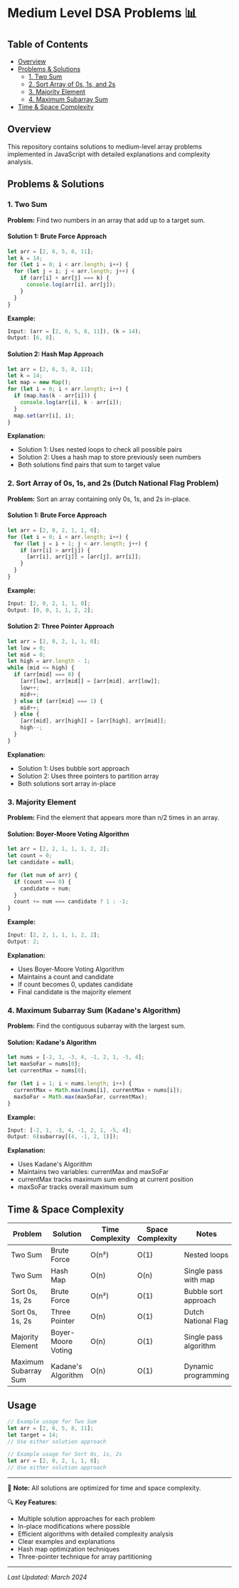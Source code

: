 # Medium Level DSA Problems 📊

## Table of Contents

- [Overview](#overview)
- [Problems & Solutions](#problems--solutions)
  - [1. Two Sum](#1-two-sum)
  - [2. Sort Array of 0s, 1s, and 2s](#2-sort-array-of-0s-1s-and-2s)
  - [3. Majority Element](#3-majority-element)
  - [4. Maximum Subarray Sum](#4-maximum-subarray-sum)
- [Time & Space Complexity](#time--space-complexity)

## Overview

This repository contains solutions to medium-level array problems implemented in JavaScript with detailed explanations and complexity analysis.

## Problems & Solutions

### 1. Two Sum

**Problem:** Find two numbers in an array that add up to a target sum.

#### Solution 1: Brute Force Approach

```javascript
let arr = [2, 6, 5, 8, 11];
let k = 14;
for (let i = 0; i < arr.length; i++) {
  for (let j = i; j < arr.length; j++) {
    if (arr[i] + arr[j] === k) {
      console.log(arr[i], arr[j]);
    }
  }
}
```

**Example:**

```javascript
Input: (arr = [2, 6, 5, 8, 11]), (k = 14);
Output: [6, 8];
```

#### Solution 2: Hash Map Approach

```javascript
let arr = [2, 6, 5, 8, 11];
let k = 14;
let map = new Map();
for (let i = 0; i < arr.length; i++) {
  if (map.has(k - arr[i])) {
    console.log(arr[i], k - arr[i]);
  }
  map.set(arr[i], i);
}
```

**Explanation:**

- Solution 1: Uses nested loops to check all possible pairs
- Solution 2: Uses a hash map to store previously seen numbers
- Both solutions find pairs that sum to target value

### 2. Sort Array of 0s, 1s, and 2s (Dutch National Flag Problem)

**Problem:** Sort an array containing only 0s, 1s, and 2s in-place.

#### Solution 1: Brute Force Approach

```javascript
let arr = [2, 0, 2, 1, 1, 0];
for (let i = 0; i < arr.length; i++) {
  for (let j = i + 1; j < arr.length; j++) {
    if (arr[i] > arr[j]) {
      [arr[i], arr[j]] = [arr[j], arr[i]];
    }
  }
}
```

**Example:**

```javascript
Input: [2, 0, 2, 1, 1, 0];
Output: [0, 0, 1, 1, 2, 2];
```

#### Solution 2: Three Pointer Approach

```javascript
let arr = [2, 0, 2, 1, 1, 0];
let low = 0;
let mid = 0;
let high = arr.length - 1;
while (mid <= high) {
  if (arr[mid] === 0) {
    [arr[low], arr[mid]] = [arr[mid], arr[low]];
    low++;
    mid++;
  } else if (arr[mid] === 1) {
    mid++;
  } else {
    [arr[mid], arr[high]] = [arr[high], arr[mid]];
    high--;
  }
}
```

**Explanation:**

- Solution 1: Uses bubble sort approach
- Solution 2: Uses three pointers to partition array
- Both solutions sort array in-place

### 3. Majority Element

**Problem:** Find the element that appears more than n/2 times in an array.

#### Solution: Boyer-Moore Voting Algorithm

```javascript
let arr = [2, 2, 1, 1, 1, 2, 2];
let count = 0;
let candidate = null;

for (let num of arr) {
  if (count === 0) {
    candidate = num;
  }
  count += num === candidate ? 1 : -1;
}
```

**Example:**

```javascript
Input: [2, 2, 1, 1, 1, 2, 2];
Output: 2;
```

**Explanation:**

- Uses Boyer-Moore Voting Algorithm
- Maintains a count and candidate
- If count becomes 0, updates candidate
- Final candidate is the majority element

### 4. Maximum Subarray Sum (Kadane's Algorithm)

**Problem:** Find the contiguous subarray with the largest sum.

#### Solution: Kadane's Algorithm

```javascript
let nums = [-2, 1, -3, 4, -1, 2, 1, -5, 4];
let maxSoFar = nums[0];
let currentMax = nums[0];

for (let i = 1; i < nums.length; i++) {
  currentMax = Math.max(nums[i], currentMax + nums[i]);
  maxSoFar = Math.max(maxSoFar, currentMax);
}
```

**Example:**

```javascript
Input: [-2, 1, -3, 4, -1, 2, 1, -5, 4];
Output: 6(subarray[(4, -1, 2, 1)]);
```

**Explanation:**

- Uses Kadane's Algorithm
- Maintains two variables: currentMax and maxSoFar
- currentMax tracks maximum sum ending at current position
- maxSoFar tracks overall maximum sum

## Time & Space Complexity

| Problem              | Solution           | Time Complexity | Space Complexity | Notes                 |
| -------------------- | ------------------ | --------------- | ---------------- | --------------------- |
| Two Sum              | Brute Force        | O(n²)           | O(1)             | Nested loops          |
| Two Sum              | Hash Map           | O(n)            | O(n)             | Single pass with map  |
| Sort 0s, 1s, 2s      | Brute Force        | O(n²)           | O(1)             | Bubble sort approach  |
| Sort 0s, 1s, 2s      | Three Pointer      | O(n)            | O(1)             | Dutch National Flag   |
| Majority Element     | Boyer-Moore Voting | O(n)            | O(1)             | Single pass algorithm |
| Maximum Subarray Sum | Kadane's Algorithm | O(n)            | O(1)             | Dynamic programming   |

## Usage

```javascript
// Example usage for Two Sum
let arr = [2, 6, 5, 8, 11];
let target = 14;
// Use either solution approach

// Example usage for Sort 0s, 1s, 2s
let arr = [2, 0, 2, 1, 1, 0];
// Use either solution approach
```

---

📝 **Note:** All solutions are optimized for time and space complexity.

🔍 **Key Features:**

- Multiple solution approaches for each problem
- In-place modifications where possible
- Efficient algorithms with detailed complexity analysis
- Clear examples and explanations
- Hash map optimization techniques
- Three-pointer technique for array partitioning

---

_Last Updated: March 2024_
